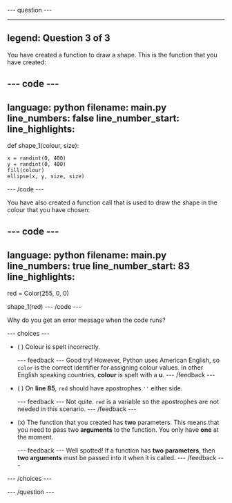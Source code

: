 
--- question ---

---
legend: Question 3 of 3
---

You have created a function to draw a shape. This is the function that you have created:

--- code ---
---
language: python filename: main.py line_numbers: false line_number_start:
line_highlights:
---
def shape_1(colour, size):

    x = randint(0, 400)
    y = randint(0, 400)
    fill(colour)   
    ellipse(x, y, size, size)
--- /code ---

You have also created a function call that is used to draw the shape in the colour that you have chosen:

--- code ---
---
language: python filename: main.py line_numbers: true line_number_start: 83
line_highlights:
---
red = Color(255, 0, 0)

shape_1(red) --- /code ---

Why do you get an error message when the code runs?

--- choices ---

- ( ) Colour is spelt incorrectly.

  --- feedback --- Good try! However, Python uses American English, so `color` is the correct identifier for assigning colour values. In other English speaking countries, **colour** is spelt with a **u**. --- /feedback ---

- ( ) On **line 85**, `red` should have apostrophes `''` either side.

  --- feedback --- Not quite. `red` is a variable so the apostrophes are not needed in this scenario. --- /feedback ---

- (x) The function that you created has **two** parameters. This means that you need to pass two **arguments** to the function. You only have **one** at the moment.

  --- feedback --- Well spotted! If a function has **two parameters**, then **two arguments** must be passed into it when it is called. --- /feedback ---

--- /choices ---

--- /question ---
